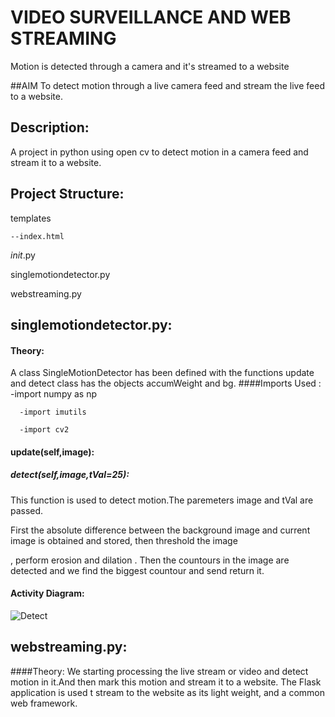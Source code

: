 # VIDEO SURVEILLANCE AND WEB STREAMING
Motion is detected through a camera and it's streamed to a website 

##AIM
To detect motion through a live camera feed and stream the live feed to a website.

## Description:
A project in python using open cv to detect motion in a camera feed and stream it to a website.

## Project Structure:
  templates
    
    --index.html
  
  _init_.py
  
  singlemotiondetector.py
  
  webstreaming.py
  
## singlemotiondetector.py:
 #### Theory:
   A class SingleMotionDetector has been defined with the functions update and detect
   class has the objects accumWeight and bg.
   ####Imports Used :
      -import numpy as np
    
      -import imutils
    
      -import cv2
   #### 
   #### update(self,image):
  
  
  
  
  
   ##### detect(self,image,tVal=25):
   This function is used to detect motion.The paremeters  image and tVal are passed.  
   
   First the absolute difference between the background image and current image is obtained and stored, then threshold the image 
  
   , perform erosion and dilation . Then the countours in the image are detected and we find the biggest countour and send return it.  
  
   #### Activity Diagram:
   ![Detect](https://user-images.githubusercontent.com/82216452/189920778-e5bc99f3-ad9d-40f4-b910-817d1b4d827c.jpeg)


##   webstreaming.py:
  ####Theory:
    We starting processing the live stream or video and detect motion in it.And then mark this motion and stream it to a website.
    The Flask application is used t stream to the website as its light weight, and a common web framework.
    
    
